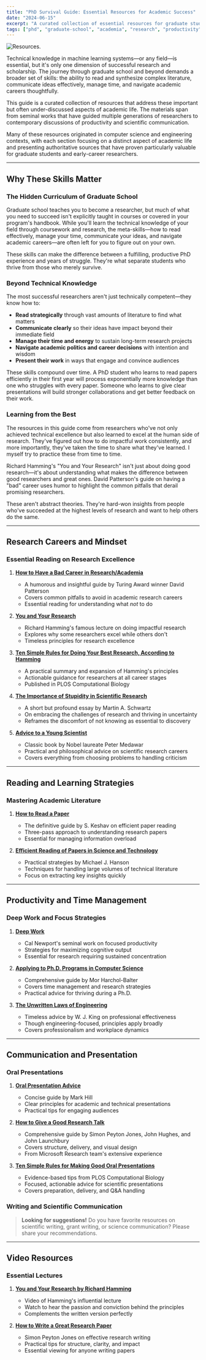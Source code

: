 ```yaml
---
title: "PhD Survival Guide: Essential Resources for Academic Success"
date: "2024-06-15"
excerpt: "A curated collection of essential resources for graduate students and early-career researchers, covering research methodology, productivity, and academic career development."
tags: ["phd", "graduate-school", "academia", "research", "productivity", "career-advice"]
---
```


![Resources.](/images/blog/phd-resources.png)

Technical knowledge in machine learning systems—or any field—is essential, but it's only one dimension of successful research and scholarship. The journey through graduate school and beyond demands a broader set of skills: the ability to read and synthesize complex literature, communicate ideas effectively, manage time, and navigate academic careers thoughtfully.

This guide is a curated collection of resources that address these important but often under-discussed aspects of academic life. The materials span from seminal works that have guided multiple generations of researchers to contemporary discussions of productivity and scientific communication.

Many of these resources originated in computer science and engineering contexts, with each section focusing on a distinct aspect of academic life and presenting authoritative sources that have proven particularly valuable for graduate students and early-career researchers.

---

## Why These Skills Matter

### The Hidden Curriculum of Graduate School

Graduate school teaches you to become a researcher, but much of what you need to succeed isn't explicitly taught in courses or covered in your program's handbook. While you'll learn the technical knowledge of your field through coursework and research, the meta-skills—how to read effectively, manage your time, communicate your ideas, and navigate academic careers—are often left for you to figure out on your own.

These skills can make the difference between a fulfilling, productive PhD experience and years of struggle. They're what separate students who thrive from those who merely survive.

### Beyond Technical Knowledge

The most successful researchers aren't just technically competent—they know how to:

- **Read strategically** through vast amounts of literature to find what matters
- **Communicate clearly** so their ideas have impact beyond their immediate field
- **Manage their time and energy** to sustain long-term research projects
- **Navigate academic politics and career decisions** with intention and wisdom
- **Present their work** in ways that engage and convince audiences

These skills compound over time. A PhD student who learns to read papers efficiently in their first year will process exponentially more knowledge than one who struggles with every paper. Someone who learns to give clear presentations will build stronger collaborations and get better feedback on their work.

### Learning from the Best

The resources in this guide come from researchers who've not only achieved technical excellence but also learned to excel at the human side of research. They've figured out how to do impactful work consistently, and more importantly, they've taken the time to share what they've learned. I myself try to practice these from time to time. 

Richard Hamming's "You and Your Research" isn't just about doing good research—it's about understanding what makes the difference between good researchers and great ones. David Patterson's guide on having a "bad" career uses humor to highlight the common pitfalls that derail promising researchers.

These aren't abstract theories. They're hard-won insights from people who've succeeded at the highest levels of research and want to help others do the same.

---

## Research Careers and Mindset

### Essential Reading on Research Excellence

1. **[How to Have a Bad Career in Research/Academia](https://people.eecs.berkeley.edu/~pattrsn/talks/BadCareer.pdf)**
   - A humorous and insightful guide by Turing Award winner David Patterson
   - Covers common pitfalls to avoid in academic research careers
   - Essential reading for understanding what *not* to do

2. **[You and Your Research](https://www.cs.virginia.edu/~robins/YouAndYourResearch.html)**
   - Richard Hamming's famous lecture on doing impactful research
   - Explores why some researchers excel while others don't
   - Timeless principles for research excellence

3. **[Ten Simple Rules for Doing Your Best Research, According to Hamming](https://doi.org/10.1371/journal.pcbi.1004086)**
   - A practical summary and expansion of Hamming's principles
   - Actionable guidance for researchers at all career stages
   - Published in PLOS Computational Biology

4. **[The Importance of Stupidity in Scientific Research](https://jcs.biologists.org/content/joces/121/11/1771.full.pdf)**
   - A short but profound essay by Martin A. Schwartz
   - On embracing the challenges of research and thriving in uncertainty
   - Reframes the discomfort of not knowing as essential to discovery

5. **[Advice to a Young Scientist](https://www.goodreads.com/book/show/905743.Advice_To_A_Young_Scientist)**
   - Classic book by Nobel laureate Peter Medawar
   - Practical and philosophical advice on scientific research careers
   - Covers everything from choosing problems to handling criticism

---

## Reading and Learning Strategies

### Mastering Academic Literature

1. **[How to Read a Paper](https://web.stanford.edu/class/ee384m/Handouts/HowtoReadPaper.pdf)**
   - The definitive guide by S. Keshav on efficient paper reading
   - Three-pass approach to understanding research papers
   - Essential for managing information overload

2. **[Efficient Reading of Papers in Science and Technology](https://www.cs.columbia.edu/~hgs/netbib/efficientReading.pdf)**
   - Practical strategies by Michael J. Hanson
   - Techniques for handling large volumes of technical literature
   - Focus on extracting key insights quickly

---

## Productivity and Time Management

### Deep Work and Focus Strategies

1. **[Deep Work](https://www.calnewport.com/books/deep-work/)**
   - Cal Newport's seminal work on focused productivity
   - Strategies for maximizing cognitive output
   - Essential for research requiring sustained concentration

2. **[Applying to Ph.D. Programs in Computer Science](https://www.cs.cmu.edu/~harchol/gradschooltalk.pdf)**
   - Comprehensive guide by Mor Harchol-Balter
   - Covers time management and research strategies
   - Practical advice for thriving during a Ph.D.

3. **[The Unwritten Laws of Engineering](https://rotorlab.tamu.edu/me489/README/2010%20ASME%20Unwritten_Laws_of_Enginering.pdf)**
   - Timeless advice by W. J. King on professional effectiveness
   - Though engineering-focused, principles apply broadly
   - Covers professionalism and workplace dynamics

---

## Communication and Presentation

### Oral Presentations

1. **[Oral Presentation Advice](https://pages.cs.wisc.edu/~markhill/conference-talk.html)**
   - Concise guide by Mark Hill
   - Clear principles for academic and technical presentations
   - Practical tips for engaging audiences

2. **[How to Give a Good Research Talk](https://www.microsoft.com/en-us/research/wp-content/uploads/2016/08/giving-a-talk.pdf)**
   - Comprehensive guide by Simon Peyton Jones, John Hughes, and John Launchbury
   - Covers structure, delivery, and visual design
   - From Microsoft Research team's extensive experience

3. **[Ten Simple Rules for Making Good Oral Presentations](https://journals.plos.org/ploscompbiol/article?id=10.1371/journal.pcbi.0030077)**
   - Evidence-based tips from PLOS Computational Biology
   - Focused, actionable advice for scientific presentations
   - Covers preparation, delivery, and Q&A handling

### Writing and Scientific Communication

> **Looking for suggestions!** Do you have favorite resources on scientific writing, grant writing, or science communication? Please share your recommendations.

---

## Video Resources

### Essential Lectures

1. **[You and Your Research by Richard Hamming](https://www.youtube.com/watch?v=a1zDuOPkMSw)**
   - Video of Hamming's influential lecture
   - Watch to hear the passion and conviction behind the principles
   - Complements the written version perfectly

2. **[How to Write a Great Research Paper](https://youtu.be/VK51E3gHENc)**
   - Simon Peyton Jones on effective research writing
   - Practical tips for structure, clarity, and impact
   - Essential viewing for anyone writing papers


